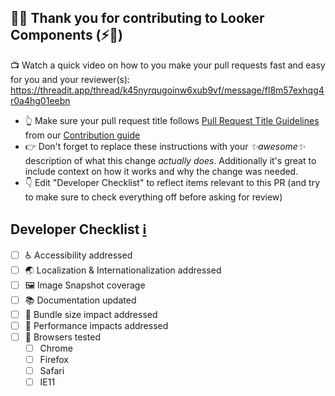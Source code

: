 ## 👋👋 Thank you for contributing to Looker Components (⚡️🍣)

📺 Watch a quick video on how to you make your pull requests fast and easy for you and your reviewer(s):
https://threadit.app/thread/k45nyrqugoinw6xub9vf/message/fl8m57exhqg4r0a4hg01eebn

- 👆 Make sure your pull request title follows [Pull Request Title Guidelines](https://github.com/looker-open-source/components/blob/main/CONTRIBUTING.md#title-guidelines) from our [Contribution guide](https://github.com/looker-open-source/components/blob/main/CONTRIBUTING.md)
- 👉 Don't forget to replace these instructions with your _✨awesome✨_ description of what this change _actually does_. Additionally it's great to include context on how it works and why the change was needed.
- 👇 Edit "Developer Checklist" to reflect items relevant to this PR (and try to make sure to check everything off before asking for review)

## Developer Checklist [ℹ️](https://github.com/looker-open-source/components/blob/main/CONTRIBUTING.md#developer-checklist)

- [ ] ♿️ Accessibility addressed
- [ ] 🌏 Localization & Internationalization addressed
- [ ] 🖼 Image Snapshot coverage
- [ ] 📚 Documentation updated
- [ ] 🧳 Bundle size impact addressed
- [ ] 🏁 Performance impacts addressed
- [ ] 👾 Browsers tested
  - [ ] Chrome
  - [ ] Firefox
  - [ ] Safari
  - [ ] IE11
